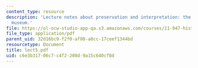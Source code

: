 ```yaml
---
content_type: resource
description: 'Lecture notes about preservation and interpretation: the Emily Dickinson
  museum.'
file: https://ol-ocw-studio-app-qa.s3.amazonaws.com/courses/11-947-history-and-theory-of-historic-preservation-spring-2007/c6e3b31706c7c4f2208d9a15c640cf8d_lect5.pdf
file_type: application/pdf
parent_uid: 32d16bc9-f2f0-af80-a8cc-17ceef1344bd
resourcetype: Document
title: lect5.pdf
uid: c6e3b317-06c7-c4f2-208d-9a15c640cf8d
---
```

